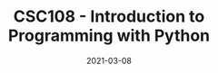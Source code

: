 ---
title: "CSC108 - Introduction to Programming with Python"
collection: teaching
type: "Teaching Assistant"
permalink: /teaching/2023-summer-teaching-4
venue: "University of Toronto, Department of Mathematical and Computational Sciences"
date: 2021-03-08
location: "Toronto, Canada"
---